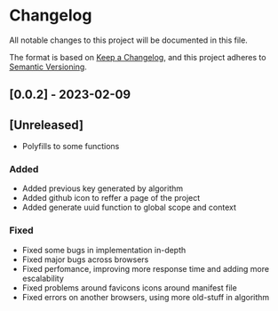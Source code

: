 # Changelog

All notable changes to this project will be documented in this file.

The format is based on [Keep a Changelog](https://keepachangelog.com/en/1.0.0/),
and this project adheres to [Semantic Versioning](https://semver.org/spec/v2.0.0.html).

## [0.0.2] - 2023-02-09

## [Unreleased]

- Polyfills to some functions

### Added

- Added previous key generated by algorithm
- Added github icon to reffer a page of the project
- Added generate uuid function to global scope and context

### Fixed

- Fixed some bugs in implementation in-depth
- Fixed major bugs across browsers
- Fixed perfomance, improving more response time and adding more escalability
- Fixed problems around favicons icons around manifest file
- Fixed errors on another browsers, using more old-stuff in algorithm